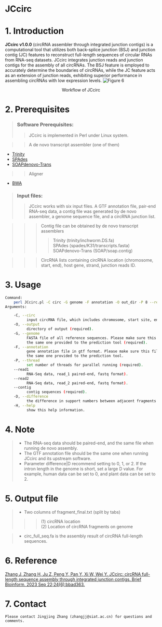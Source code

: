 # JCcirc

# 1. Introduction
**JCcirc v1.0.0** (circRNA assembler through integrated junction contigs) is a computational tool that utilizes both back-splice junction (BSJ) and junction contig (JC) features to reconstruct full-length sequences of circular RNAs from RNA-seq datasets. JCcirc integrates junction reads and junction contigs for the assembly of all circRNAs. The BSJ feature is employed to accurately determine the boundaries of circRNAs, while the JC feature acts as an extension of junction reads, exhibiting superior performance in assembling circRNAs with low expression levels.
![Figure 6](https://github.com/cbbzhang/JCcirc/assets/38315099/6fd54d85-52dd-4f06-bb13-b975ae42ebd3)
<p align="center">Workflow of JCcirc</p>
	
# 2. Prerequisites
> ### Software Prerequisites:
>> JCcirc is implemented in Perl under Linux system.

>> A de novo transcript assembler (one of them)
* [Trinity](https://github.com/trinityrnaseq/trinityrnaseq)
* [SPAdes](https://github.com/ablab/spades)
* [SOAPdenovo-Trans](https://github.com/aquaskyline/SOAPdenovo-Trans)

>> Aligner
* [BWA](https://sourceforge.net/projects/bio-bwa/files/)

> ### Input files:
>> JCcirc works with six input files. A GTF annotation file, pair-end RNA-seq data, a contig file was generated by de novo assembler, a genome sequence file, and a circRNA junction list.

>>> Contig file can be obtained by de novo transcript assemblers
>>>> Trinity (trinity/inchworm.DS.fa)<br>
>>>> SPAdes (spades/K31/transcripts.fasta)<br>
>>>> SOAPdenovo-Trans (SOAP/soap.contig)<br>

>>> CircRNA lists containing circRNA location (chromosome, start, end), host gene, strand, junction reads ID. <br>

# 3. Usage 

```bash
Command:
    perl JCcirc.pl -C circ -G genome -F annotation -O out_dir -P 8 --read1 read_1.fq --read2 read_2.fq --contig contig.fa -D 0
Arguments:

    -C, --circ
          input circRNA file, which includes chromosome, start site, end site, host gene, and junction reads ID (required).
    -O, --output
          directory of output (required).
    -G, --genome
          FASTA file of all reference sequences. Please make sure this file is
          the same one provided to the prediction tool (required).
    -F, --annotation
          gene annotation file in gtf format. Please make sure this file is
          the same one provided to the prediction tool.
    -P, --thread
          set number of threads for parallel running (required).
    --read1
          RNA-Seq data, read_1 paired-end, fastq format).
    --read2
          RNA-Seq data, read_2 paired-end, fastq format).
    --contig
          contig sequences (required).
    -D, --difference
          the difference in support numbers between adjacent fragments when generating circRNA isoforms, default is 0 (recommend setting to 0, 1, or 2, the larger number means stricter).
    -H, --help
          show this help information.
```
		  
# 4. Note
> * The RNA-seq data should be paired-end, and the same file when running de novo assembly.<br>
> * The GTF annotation file should be the same one when running JCcirc and its upstream software. <br>
> * Parameter difference|D recommend setting to 0, 1, or 2. If the intron length in the genome is short, set a large D value. For example, human data can be set to 0, and plant data can be set to 2.

# 5. Output file
> * Two columns of fragment_final.txt (split by tabs)<br>
>>>(1) circRNA location<br>
>>>(2) Location of circRNA fragments on genome<br>

> * circ_full_seq.fa is the assembly result of circRNA full-length sequences.

# 6. Reference
[Zhang J, Zhang H, Ju Z, Peng Y, Pan Y, Xi W, Wei Y. JCcirc: circRNA full-length sequence assembly through integrated junction contigs. Brief Bioinform. 2023 Sep 22;24(6):bbad363.](https://academic.oup.com/bib/article-abstract/24/6/bbad363/7313456)
# 7. Contact
	Please contact Jingjing Zhang (zhangjj@siat.ac.cn) for questions and comments.
